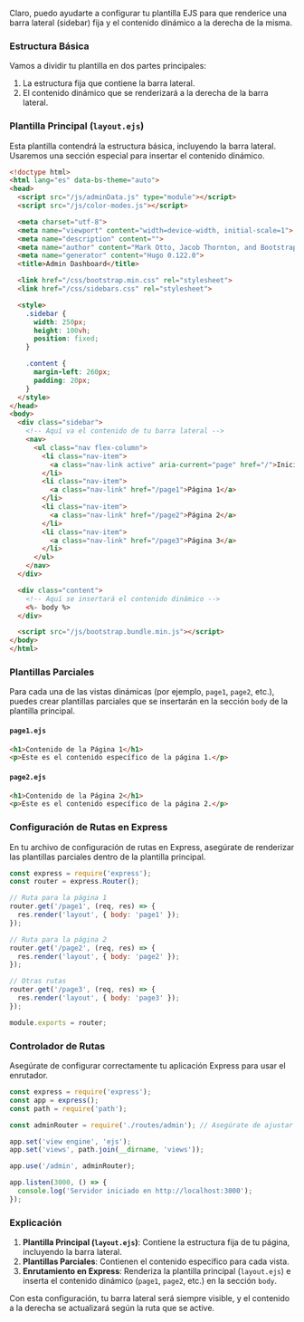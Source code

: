 Claro, puedo ayudarte a configurar tu plantilla EJS para que renderice una barra lateral (sidebar) fija y el contenido dinámico a la derecha de la misma.

### Estructura Básica

Vamos a dividir tu plantilla en dos partes principales:
1. La estructura fija que contiene la barra lateral.
2. El contenido dinámico que se renderizará a la derecha de la barra lateral.

### Plantilla Principal (`layout.ejs`)

Esta plantilla contendrá la estructura básica, incluyendo la barra lateral. Usaremos una sección especial para insertar el contenido dinámico.

```html
<!doctype html>
<html lang="es" data-bs-theme="auto">
<head>
  <script src="/js/adminData.js" type="module"></script>
  <script src="/js/color-modes.js"></script>

  <meta charset="utf-8">
  <meta name="viewport" content="width=device-width, initial-scale=1">
  <meta name="description" content="">
  <meta name="author" content="Mark Otto, Jacob Thornton, and Bootstrap contributors">
  <meta name="generator" content="Hugo 0.122.0">
  <title>Admin Dashboard</title>

  <link href="/css/bootstrap.min.css" rel="stylesheet">
  <link href="/css/sidebars.css" rel="stylesheet">

  <style>
    .sidebar {
      width: 250px;
      height: 100vh;
      position: fixed;
    }

    .content {
      margin-left: 260px;
      padding: 20px;
    }
  </style>
</head>
<body>
  <div class="sidebar">
    <!-- Aquí va el contenido de tu barra lateral -->
    <nav>
      <ul class="nav flex-column">
        <li class="nav-item">
          <a class="nav-link active" aria-current="page" href="/">Inicio</a>
        </li>
        <li class="nav-item">
          <a class="nav-link" href="/page1">Página 1</a>
        </li>
        <li class="nav-item">
          <a class="nav-link" href="/page2">Página 2</a>
        </li>
        <li class="nav-item">
          <a class="nav-link" href="/page3">Página 3</a>
        </li>
      </ul>
    </nav>
  </div>

  <div class="content">
    <!-- Aquí se insertará el contenido dinámico -->
    <%- body %>
  </div>

  <script src="/js/bootstrap.bundle.min.js"></script>
</body>
</html>
```

### Plantillas Parciales

Para cada una de las vistas dinámicas (por ejemplo, `page1`, `page2`, etc.), puedes crear plantillas parciales que se insertarán en la sección `body` de la plantilla principal.

#### `page1.ejs`

```html
<h1>Contenido de la Página 1</h1>
<p>Este es el contenido específico de la página 1.</p>
```

#### `page2.ejs`

```html
<h1>Contenido de la Página 2</h1>
<p>Este es el contenido específico de la página 2.</p>
```

### Configuración de Rutas en Express

En tu archivo de configuración de rutas en Express, asegúrate de renderizar las plantillas parciales dentro de la plantilla principal.

```javascript
const express = require('express');
const router = express.Router();

// Ruta para la página 1
router.get('/page1', (req, res) => {
  res.render('layout', { body: 'page1' });
});

// Ruta para la página 2
router.get('/page2', (req, res) => {
  res.render('layout', { body: 'page2' });
});

// Otras rutas
router.get('/page3', (req, res) => {
  res.render('layout', { body: 'page3' });
});

module.exports = router;
```

### Controlador de Rutas

Asegúrate de configurar correctamente tu aplicación Express para usar el enrutador.

```javascript
const express = require('express');
const app = express();
const path = require('path');

const adminRouter = require('./routes/admin'); // Asegúrate de ajustar la ruta según tu estructura de archivos

app.set('view engine', 'ejs');
app.set('views', path.join(__dirname, 'views'));

app.use('/admin', adminRouter);

app.listen(3000, () => {
  console.log('Servidor iniciado en http://localhost:3000');
});
```

### Explicación

1. **Plantilla Principal (`layout.ejs`)**: Contiene la estructura fija de tu página, incluyendo la barra lateral.
2. **Plantillas Parciales**: Contienen el contenido específico para cada vista.
3. **Enrutamiento en Express**: Renderiza la plantilla principal (`layout.ejs`) e inserta el contenido dinámico (`page1`, `page2`, etc.) en la sección `body`.

Con esta configuración, tu barra lateral será siempre visible, y el contenido a la derecha se actualizará según la ruta que se active.
